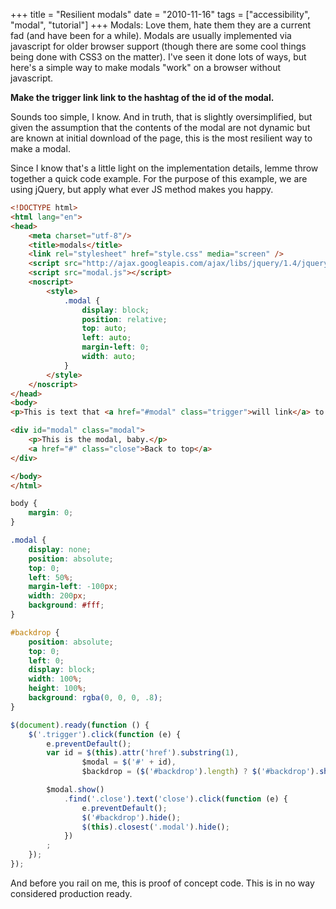 +++
title = "Resilient modals"
date = "2010-11-16"
tags = ["accessibility", "modal", "tutorial"]
+++
Modals: Love them, hate them they are a current fad (and have been for a while). Modals are usually implemented via javascript for older browser support (though there are some cool things being done with CSS3 on the matter). I've seen it done lots of ways, but here's a simple way to make modals "work" on a browser without javascript.

__Make the trigger link link to the hashtag of the id of the modal.__

Sounds too simple, I know. And in truth, that is slightly oversimplified, but given the assumption that the contents of the modal are not dynamic but are known at initial download of the page, this is the most resilient way to make a modal.

Since I know that's a little light on the implementation details, lemme throw together a quick code example. For the purpose of this example, we are using jQuery, but apply what ever JS method makes you happy.

```html
<!DOCTYPE html>
<html lang="en">
<head>
	<meta charset="utf-8"/>
	<title>modals</title>
	<link rel="stylesheet" href="style.css" media="screen" />
	<script src="http://ajax.googleapis.com/ajax/libs/jquery/1.4/jquery.min.js"></script>
	<script src="modal.js"></script>
	<noscript>
		<style>
			.modal {
				display: block;
				position: relative;
				top: auto;
				left: auto;
				margin-left: 0;
				width: auto;
			}
		</style>
	</noscript>
</head>
<body>
<p>This is text that <a href="#modal" class="trigger">will link</a> to the modal.</p>

<div id="modal" class="modal">
	<p>This is the modal, baby.</p>
	<a href="#" class="close">Back to top</a>
</div>

</body>
</html>
```

```css
body {
	margin: 0;
}

.modal {
	display: none;
	position: absolute;
	top: 0;
	left: 50%;
	margin-left: -100px;
	width: 200px;
	background: #fff;
}

#backdrop {
	position: absolute;
	top: 0;
	left: 0;
	display: block;
	width: 100%;
	height: 100%;
	background: rgba(0, 0, 0, .8);
}
```

```js
$(document).ready(function () {
	$('.trigger').click(function (e) {
		e.preventDefault();
		var id = $(this).attr('href').substring(1),
				$modal = $('#' + id),
				$backdrop = ($('#backdrop').length) ? $('#backdrop').show() : $('<div>', {id: 'backdrop'}).prependTo('body');

		$modal.show()
			.find('.close').text('close').click(function (e) {
				e.preventDefault();
				$('#backdrop').hide();
				$(this).closest('.modal').hide();
			})
		;
	});
});
```

And before you rail on me, this is proof of concept code. This is in no way considered production ready.
